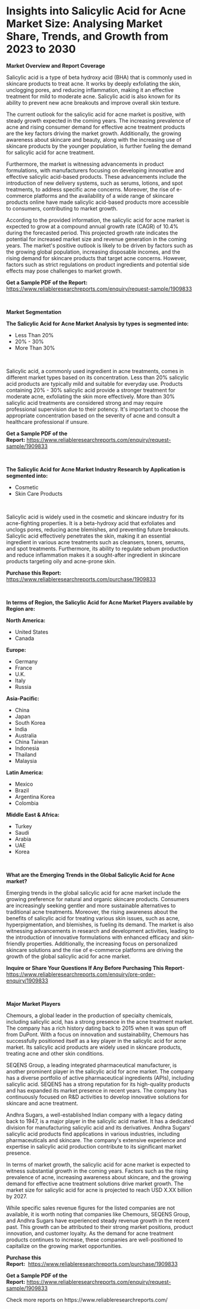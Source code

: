 <p><h1>Insights into Salicylic Acid for Acne Market Size: Analysing Market Share, Trends, and Growth from 2023 to 2030</h1></p><p><strong>Market Overview and Report Coverage</strong></p>
<p><p>Salicylic acid is a type of beta hydroxy acid (BHA) that is commonly used in skincare products to treat acne. It works by deeply exfoliating the skin, unclogging pores, and reducing inflammation, making it an effective treatment for mild to moderate acne. Salicylic acid is also known for its ability to prevent new acne breakouts and improve overall skin texture.</p><p>The current outlook for the salicylic acid for acne market is positive, with steady growth expected in the coming years. The increasing prevalence of acne and rising consumer demand for effective acne treatment products are the key factors driving the market growth. Additionally, the growing awareness about skincare and beauty, along with the increasing use of skincare products by the younger population, is further fueling the demand for salicylic acid for acne treatment.</p><p>Furthermore, the market is witnessing advancements in product formulations, with manufacturers focusing on developing innovative and effective salicylic acid-based products. These advancements include the introduction of new delivery systems, such as serums, lotions, and spot treatments, to address specific acne concerns. Moreover, the rise of e-commerce platforms and the availability of a wide range of skincare products online have made salicylic acid-based products more accessible to consumers, contributing to market growth.</p><p>According to the provided information, the salicylic acid for acne market is expected to grow at a compound annual growth rate (CAGR) of 10.4% during the forecasted period. This projected growth rate indicates the potential for increased market size and revenue generation in the coming years. The market's positive outlook is likely to be driven by factors such as the growing global population, increasing disposable incomes, and the rising demand for skincare products that target acne concerns. However, factors such as strict regulations on product ingredients and potential side effects may pose challenges to market growth.</p></p>
<p><strong>Get a Sample PDF of the Report:</strong> <a href="https://www.reliableresearchreports.com/enquiry/request-sample/1909833">https://www.reliableresearchreports.com/enquiry/request-sample/1909833</a></p>
<p>&nbsp;</p>
<p><strong>Market Segmentation</strong></p>
<p><strong>The Salicylic Acid for Acne Market Analysis by types is segmented into:</strong></p>
<p><ul><li>Less Than 20%</li><li>20% - 30%</li><li>More Than 30%</li></ul></p>
<p>&nbsp;</p>
<p><p>Salicylic acid, a commonly used ingredient in acne treatments, comes in different market types based on its concentration. Less than 20% salicylic acid products are typically mild and suitable for everyday use. Products containing 20% - 30% salicylic acid provide a stronger treatment for moderate acne, exfoliating the skin more effectively. More than 30% salicylic acid treatments are considered strong and may require professional supervision due to their potency. It's important to choose the appropriate concentration based on the severity of acne and consult a healthcare professional if unsure.</p></p>
<p><strong>Get a Sample PDF of the Report:</strong>&nbsp;<a href="https://www.reliableresearchreports.com/enquiry/request-sample/1909833">https://www.reliableresearchreports.com/enquiry/request-sample/1909833</a></p>
<p>&nbsp;</p>
<p><strong>The Salicylic Acid for Acne Market Industry Research by Application is segmented into:</strong></p>
<p><ul><li>Cosmetic</li><li>Skin Care Products</li></ul></p>
<p>&nbsp;</p>
<p><p>Salicylic acid is widely used in the cosmetic and skincare industry for its acne-fighting properties. It is a beta-hydroxy acid that exfoliates and unclogs pores, reducing acne blemishes, and preventing future breakouts. Salicylic acid effectively penetrates the skin, making it an essential ingredient in various acne treatments such as cleansers, toners, serums, and spot treatments. Furthermore, its ability to regulate sebum production and reduce inflammation makes it a sought-after ingredient in skincare products targeting oily and acne-prone skin.</p></p>
<p><strong>Purchase this Report:</strong>&nbsp; <a href="https://www.reliableresearchreports.com/purchase/1909833">https://www.reliableresearchreports.com/purchase/1909833</a></p>
<p>&nbsp;</p>
<p><strong>In terms of Region, the Salicylic Acid for Acne Market Players available by Region are:</strong></p>
<p>
    <p> <strong> North America: </strong>
        <ul>
            <li>United States</li>
            <li>Canada</li>
        </ul>
        </p> 
    <p> <strong> Europe: </strong>
        <ul>
            <li>Germany</li>
            <li>France</li>
            <li>U.K.</li>
            <li>Italy</li>
            <li>Russia</li>
        </ul>
        </p> 
    <p> <strong> Asia-Pacific: </strong>
        <ul>
            <li>China</li>
            <li>Japan</li>
            <li>South Korea</li>
            <li>India</li>
            <li>Australia</li>
            <li>China Taiwan</li>
            <li>Indonesia</li>
            <li>Thailand</li>
            <li>Malaysia</li>
        </ul>
        </p> 
    <p> <strong> Latin America: </strong>
        <ul>
            <li>Mexico</li>
            <li>Brazil</li>
            <li>Argentina Korea</li>
            <li>Colombia</li>
        </ul>
        </p> 
    <p> <strong> Middle East & Africa: </strong>
        <ul>
            <li>Turkey</li>
            <li>Saudi</li>
            <li>Arabia</li>
            <li>UAE</li>
            <li>Korea</li>
        </ul>
    </p>
    </p>
<p>&nbsp;</p>
<p><strong>What are the Emerging Trends in the Global Salicylic Acid for Acne market?</strong></p>
<p><p>Emerging trends in the global salicylic acid for acne market include the growing preference for natural and organic skincare products. Consumers are increasingly seeking gentler and more sustainable alternatives to traditional acne treatments. Moreover, the rising awareness about the benefits of salicylic acid for treating various skin issues, such as acne, hyperpigmentation, and blemishes, is fueling its demand. The market is also witnessing advancements in research and development activities, leading to the introduction of innovative formulations with enhanced efficacy and skin-friendly properties. Additionally, the increasing focus on personalized skincare solutions and the rise of e-commerce platforms are driving the growth of the global salicylic acid for acne market.</p></p>
<p><strong>Inquire or Share Your Questions If Any Before Purchasing This Report</strong>- <a href="https://www.reliableresearchreports.com/enquiry/pre-order-enquiry/1909833">https://www.reliableresearchreports.com/enquiry/pre-order-enquiry/1909833</a></p>
<p>&nbsp;</p>
<p><strong>Major Market Players</strong></p>
<p><p>Chemours, a global leader in the production of specialty chemicals, including salicylic acid, has a strong presence in the acne treatment market. The company has a rich history dating back to 2015 when it was spun off from DuPont. With a focus on innovation and sustainability, Chemours has successfully positioned itself as a key player in the salicylic acid for acne market. Its salicylic acid products are widely used in skincare products, treating acne and other skin conditions.</p><p>SEQENS Group, a leading integrated pharmaceutical manufacturer, is another prominent player in the salicylic acid for acne market. The company has a diverse portfolio of active pharmaceutical ingredients (APIs), including salicylic acid. SEQENS has a strong reputation for its high-quality products and has expanded its market presence in recent years. The company has continuously focused on R&D activities to develop innovative solutions for skincare and acne treatment.</p><p>Andhra Sugars, a well-established Indian company with a legacy dating back to 1947, is a major player in the salicylic acid market. It has a dedicated division for manufacturing salicylic acid and its derivatives. Andhra Sugars' salicylic acid products find applications in various industries, including pharmaceuticals and skincare. The company's extensive experience and expertise in salicylic acid production contribute to its significant market presence.</p><p>In terms of market growth, the salicylic acid for acne market is expected to witness substantial growth in the coming years. Factors such as the rising prevalence of acne, increasing awareness about skincare, and the growing demand for effective acne treatment solutions drive market growth. The market size for salicylic acid for acne is projected to reach USD X.XX billion by 2027.</p><p>While specific sales revenue figures for the listed companies are not available, it is worth noting that companies like Chemours, SEQENS Group, and Andhra Sugars have experienced steady revenue growth in the recent past. This growth can be attributed to their strong market positions, product innovation, and customer loyalty. As the demand for acne treatment products continues to increase, these companies are well-positioned to capitalize on the growing market opportunities.</p></p>
<p><strong>Purchase this Report:</strong>&nbsp;&nbsp;<a href="https://www.reliableresearchreports.com/purchase/1909833">https://www.reliableresearchreports.com/purchase/1909833</a></p>
<p></p>
<p><strong>Get a Sample PDF of the Report:</strong>&nbsp;<a href="https://www.reliableresearchreports.com/enquiry/request-sample/1909833">https://www.reliableresearchreports.com/enquiry/request-sample/1909833</a></p>
<p>Check more reports on https://www.reliableresearchreports.com/</p>